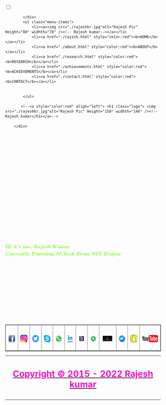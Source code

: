 <!doctype html>
<html lang="en">
<head>    
<title>Rajesh Kumar</title>
</head>
<body background="./bgnew.jpg" height="100%" weidth="100%"> 
<nav class="navbar">
        <div class="navbar-container container">
            <input type="checkbox">
            <div class="hamburger-lines">
                <span class="line line1"></span>
                <span class="line line2"></span>
                <span class="line line3"></span>
                
               
            </div>
            <ul class="menu-items">
                <li><a><img src="./rajeshkr.jpg"alt="Rajesh Pic" Height="80" widhth="70" /><!-- Rajesh kumar--></a></li>
                <li><a href="./rajesh.html" style="color:red"><b>HOME</b></a></li>
                <li><a href="./about.html" style="color:red"><b>ABOUT</b></a></li>
                <li><a href="./research.html" style="color:red"><b>RESEARCH</b></a></li>
                <li><a href="./achievements.html" style="color:red"><b>ACHIEVEMENTS</b></a></li>
                <li><a href="./contact.html" style="color:red"><b>CONTACT</b></a></li>

                
            </ul>
            
           <!--<a style="color:red" align="left"> <h1 class="logo"> <img src="./rajeshkr.jpg"alt="Rajesh Pic" Height="150" widhth="140" /><!-- Rajesh kumar</h1></a>-->

        </div>
 </nav>

<!-- ######################################################## -->
<script src="https://ajax.googleapis.com/ajax/libs/jquery/3.3.1/jquery.min.js"></script>
<script>
$(document).ready(function(){
  // Add smooth scrolling to all links
  $("a").on('click', function(event) {

    // Make sure this.hash has a value before overriding default behavior
    if (this.hash !== "") {
      // Prevent default anchor click behavior
      event.preventDefault();

      // Store hash
      var hash = this.hash;

      // Using jQuery's animate() method to add smooth page scroll
      // The optional number (800) specifies the number of milliseconds it takes to scroll to the specified area
      $('html, body').animate({
        scrollTop: $(hash).offset().top
      }, 800, function(){

        // Add hash (#) to URL when done scrolling (default click behavior)
        window.location.hash = hash;
      });
    } // End if
  });
});
</script>
  
 <br /><br /><br /><br /><br /><br /><br /><br /><br /><br /><br /><br /><br />
 
<div id="marquee1" align="center">
<marquee behavior="alternate" onmouseover="this.stop();" onmouseout="this.start();">
<br /><br /><br /><br /><br /><br /><br />
<a align="center" style="color:#FF0000;><i><b color="green"> <font face="Latin Modern Roman Slanted" size=3"><b style="color:#66FF00;">Hi it's me, Rajesh Kumar </b><br /><b style="color:#66FF00;">Currently Pursuing M.Tech From NIT Raipur</b></font></b></i></a>
</marquee>
</div>



<br /><br /><br /><br /><br /><br /><br /><br /><br /><br /><br />



<div align="center">
 <table border="1" width="25%" align="center">
<tbody>


  
<tr align="center">


<td><a href="https://www.facebook.com/profile.php?id=100037947527727"><u><h2 style="color:red;"><!Facebook><img src="./fb.jpg" Height="25" widhth="25"></h2></u></a></td>
<td><a href="https://www.instagram.com/iiit_champion/"> <h2  style="color:red;"><!Instagram> <img src="./insta.jpg" Height="25" widhth="25"></h2></a></td>
<td><a href="https://twitter.com/Champion_Rajesh/"><u><h2  style="color:red;"><!Twiter><img src="./twitter.png" Height="25" widhth="25"></h2></u></a></td>
<td><a href="https://join.skype.com/invite/YJUXXUeSumjU"><u><h2  style="color:red;"><!Skype><img src="./skype.jpg" Height="25" widhth="25"></h2></u></a></td>
<td><a href="https://wa.me/+918259952348"><u><h2 style="color:red;"><!WhatsApp><img src="./whatsapp.jpg" Height="25" widhth="25"></h2></u></a></td>
<td><a href="https://www.linkedin.com/in/rajesh-kumar-2021bb14b"><u><h2 style="color:red;"><!LinkedIn><img src="./ld.jpg" Height="25" widhth="25"></h2></u></a></td>
<td><a href="http://www.hackerearth.com/@rajesh2243"><u><h2 style="color:red;"><!HackerEarth><img src="./he.png" Height="25" widhth="25"></h2></u></a></td>
<td><a href="https://www.hackerrank.com/iiitchamp"><u><h2 style="color:red;"><!HackerRank><img src="./HR.png" Height="25" widhth="25"></h2></u></a></td>
<td><a href="https://leetcode.com/iiit_champion/"><u><h2 style="color:red;"><!LeetCode><img src="./lc.png" Height="25" widhth="25"></h2></u></a></td>
<td><a href="https://wa.me/+918259952348"><u><h2 style="color:red;"><!Telegram><img src="./telegram.jpg" Height="25" widhth="25"></h2></u></a></td>
<td><a href="https://wa.me/+918259952348"><u><h2 style="color:red;"><!Snapchat><img src="./snapchat.jpg" Height="25" widhth="25"></h2></u></a></td>
<td><a href="https://www.youtube.com/channel/UCV5OvrXG7Pd6h2O-TOfrh5Q?view_as=subscriber"><u><h2 style="color:red;"><!YouTube><img src="./youtube.jpg" Height="25" widhth="25"></h2></u></a>
</td>
  
  </tr>
 </table>
  </div>
<table width="100%" border="0"align="center" >
<tr >
<td colspan="100%">
<h1><a href="./rajesh.html"><p style="color:#FF00CC;" align="center" class="mute">Copyright &copy; 2015 - 2022  Rajesh kumar</p></a></h1>
</td>
</tr>
  
    

</tbody>
</table>
     

 </body>
</html>
